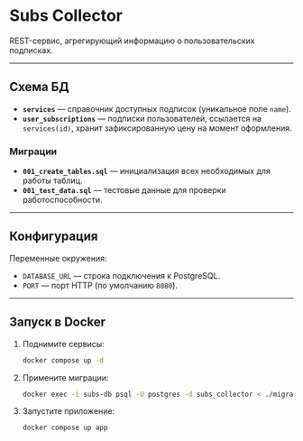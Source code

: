 # Subs Collector

REST-сервис, агрегирующий информацию о пользовательских подписках.

---

## Схема БД

- **`services`** — справочник доступных подписок (уникальное поле `name`).
- **`user_subscriptions`** — подписки пользователей, ссылается на `services(id)`, хранит зафиксированную цену на момент
  оформления.

### Миграции

- **`001_create_tables.sql`** — инициализация всех необходимых для работы таблиц.
- **`001_test_data.sql`** — тестовые данные для проверки работоспособности.

---

## Конфигурация

Переменные окружения:

- `DATABASE_URL` — строка подключения к PostgreSQL.
- `PORT` — порт HTTP (по умолчанию `8080`).

---

## Запуск в Docker

1. Поднимите сервисы:
   ```bash
   docker compose up -d
   ```

2. Примените миграции:
   ```bash
   docker exec -i subs-db psql -U postgres -d subs_collector < ./migrations/001_create_tables.sql
   ```

3. Запустите приложение:
   ```bash
   docker compose up app
   ```